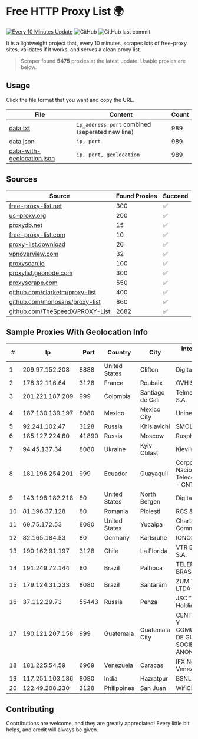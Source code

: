 
# Free HTTP Proxy List 🌍

[![Every 10 Minutes Update](https://github.com/mertguvencli/http-proxy-list/actions/workflows/main.yml/badge.svg?branch=main)](https://github.com/mertguvencli/http-proxy-list/actions/workflows/main.yml)
![GitHub](https://img.shields.io/github/license/mertguvencli/http-proxy-list)
![GitHub last commit](https://img.shields.io/github/last-commit/mertguvencli/http-proxy-list)

It is a lightweight project that, every 10 minutes, scrapes lots of free-proxy sites, validates if it works, and serves a clean proxy list.


> Scraper found **5475** proxies at the latest update. Usable proxies are below.

## Usage

Click the file format that you want and copy the URL.


|File|Content|Count|
|----|-------|-----|
|[data.txt](https://raw.githubusercontent.com/mertguvencli/http-proxy-list/main/proxy-list/data.txt)|`ip_address:port` combined (seperated new line)|989|
|[data.json](https://raw.githubusercontent.com/mertguvencli/http-proxy-list/main/proxy-list/data.json)|`ip, port`|989|
|[data-with-geolocation.json](https://raw.githubusercontent.com/mertguvencli/http-proxy-list/main/proxy-list/data-with-geolocation.json)|`ip, port, geolocation`|989|

## Sources

|Source|Found Proxies|Succeed|
|------|-------------|-------|
|[free-proxy-list.net](https://free-proxy-list.net)|300|✅|
|[us-proxy.org](https://www.us-proxy.org)|200|✅|
|[proxydb.net](http://proxydb.net)|15|✅|
|[free-proxy-list.com](https://free-proxy-list.com/?page=&port=&type%5B%5D=http&type%5B%5D=https&up_time=0&search=Search)|10|✅|
|[proxy-list.download](https://www.proxy-list.download/HTTP)|26|✅|
|[vpnoverview.com](https://vpnoverview.com/privacy/anonymous-browsing/free-proxy-servers)|32|✅|
|[proxyscan.io](https://www.proxyscan.io)|100|✅|
|[proxylist.geonode.com](https://proxylist.geonode.com/api/proxy-list?limit=300&page=1&sort_by=lastChecked&sort_type=desc&protocols=http,https)|300|✅|
|[proxyscrape.com](https://api.proxyscrape.com/v2/?request=displayproxies&protocol=http&timeout=10000&country=all&ssl=all&anonymity=all)|550|✅|
|[github.com/clarketm/proxy-list](https://raw.githubusercontent.com/clarketm/proxy-list/master/proxy-list-raw.txt)|400|✅|
|[github.com/monosans/proxy-list](https://raw.githubusercontent.com/monosans/proxy-list/main/proxies/http.txt)|860|✅|
|[github.com/TheSpeedX/PROXY-List](https://raw.githubusercontent.com/TheSpeedX/PROXY-List/master/http.txt)|2682|✅|


## Sample Proxies With Geolocation Info

|#|Ip|Port|Country|City|Internet Service Provider|
|-|--|----|-------|----|-------------------------|
|1|209.97.152.208|8888|United States|Clifton|DigitalOcean, LLC|
|2|178.32.116.64|3128|France|Roubaix|OVH SAS|
|3|201.221.187.209|999|Colombia|Santiago de Cali|Telmex Colombia S.A.|
|4|187.130.139.197|8080|Mexico|Mexico City|Uninet S.A. de C.V.|
|5|92.241.102.47|3128|Russia|Khislavichi|SMOLTELECOM|
|6|185.127.224.60|41890|Russia|Moscow|Rusphone OOO|
|7|94.45.137.34|8080|Ukraine|Kyiv Oblast|Kievline LLC|
|8|181.196.254.201|999|Ecuador|Guayaquil|Corporacion Nacional De Telecomunicaciones - CNT EP|
|9|143.198.182.218|80|United States|North Bergen|DigitalOcean, LLC|
|10|81.196.37.128|80|Romania|Ploieşti|RCS & RDS|
|11|69.75.172.53|8080|United States|Yucaipa|Charter Communications Inc|
|12|82.165.184.53|80|Germany|Karlsruhe|IONOS SE|
|13|190.162.91.197|3128|Chile|La Florida|VTR BANDA ANCHA S.A.|
|14|191.249.72.144|80|Brazil|Palhoca|TELEFÔNICA BRASIL S.A|
|15|179.124.31.233|8080|Brazil|Santarém|ZUM TELECOM LTDA- ME|
|16|37.112.29.73|55443|Russia|Penza|JSC "ER-Telecom Holding"|
|17|190.121.207.158|999|Guatemala|Guatemala City|CENTRAL DE REDES Y COMUNICACIONES DE GUATEMALA, SOCIEDAD ANONIMA|
|18|181.225.54.59|6969|Venezuela|Caracas|IFX Networks Venezuela C.A.|
|19|117.251.103.186|8080|India|Hazratpur|BSNL Internet|
|20|122.49.208.230|3128|Philippines|San Juan|WifiCity, Inc|



## Contributing

Contributions are welcome, and they are greatly appreciated! Every
little bit helps, and credit will always be given.

